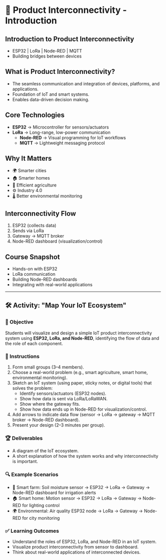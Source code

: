 # 📘 Product Interconnectivity - Introduction

## Introduction to Product Interconnectivity
- ESP32 | LoRa | Node-RED | MQTT
- Building bridges between devices

## What is Product Interconnectivity?
- The seamless communication and integration of devices, platforms, and applications.
- Foundation of IoT and smart systems.
- Enables data-driven decision making.

## Core Technologies
- **ESP32** → Microcontroller for sensors/actuators
- **LoRa** → Long-range, low-power communication
  - **Node-RED** → Visual programming for IoT workflows
  - **MQTT** → Lightweight messaging protocol

## Why It Matters
- 🌍 Smarter cities
- 🏠 Smarter homes
- 🌱 Efficient agriculture
- ⚙️ Industry 4.0
- 🌡️ Better environmental monitoring

## Interconnectivity Flow
1. ESP32 (collects data)
2. Sends via LoRa
3. Gateway → MQTT broker
4. Node-RED dashboard (visualization/control)

## Course Snapshot
- Hands-on with ESP32
- LoRa communication
- Building Node-RED dashboards
- Integrating with real-world applications

---

## 🛠️ Activity: "Map Your IoT Ecosystem"

### 🎯 Objective  
Students will visualize and design a simple IoT product interconnectivity system using **ESP32, LoRa, and Node-RED**, identifying the flow of data and the role of each component.

### 📝 Instructions  
1. Form small groups (3–4 members).  
2. Choose a real-world problem (e.g., smart agriculture, smart home, environmental monitoring).  
3. Sketch an IoT system (using paper, sticky notes, or digital tools) that solves the problem:  
   - Identify sensors/actuators (ESP32 nodes).  
   - Show how data is sent via LoRa/LoRaWAN.  
   - Show where the gateway fits.  
   - Show how data ends up in Node-RED for visualization/control.  
4. Add arrows to indicate data flow (sensor → LoRa → gateway → MQTT broker → Node-RED dashboard).  
5. Present your design (2–3 minutes per group).  

### 🏆 Deliverables  
- A diagram of the IoT ecosystem.  
- A short explanation of how the system works and why interconnectivity is important.  

### 🔍 Example Scenarios  
- 🌱 Smart farm: Soil moisture sensor → ESP32 → LoRa → Gateway → Node-RED dashboard for irrigation alerts  
- 🏠 Smart home: Motion sensor → ESP32 → LoRa → Gateway → Node-RED for lighting control  
- 🌍 Environmental: Air quality ESP32 node → LoRa → Gateway → Node-RED for city monitoring  

### ✅ Learning Outcomes  
- Understand the roles of ESP32, LoRa, and Node-RED in an IoT system.  
- Visualize product interconnectivity from sensor to dashboard.  
- Think about real-world applications of interconnected devices.
